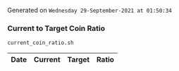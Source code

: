 Generated on `Wednesday 29-September-2021 at 01:50:34`

### Current to Target Coin Ratio
`current_coin_ratio.sh`

Date|Current|Target|Ratio
---|---|---|---
